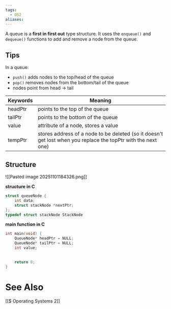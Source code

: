 ```yaml
---
tags:
  - OS2
aliases:
---
```

A queue is a **first in first out** type structure.
It uses the `enqueue()` and `dequeue()` functions to add and remove a node from the queue.

## Tips
In a queue:
- `push()` adds nodes to the top/head of the queue
- `pop()` removes nodes from the bottom/tail of the queue
- nodes point from head -> tail

| Keywords | Meaning                                                                                                       |
| -------- | ------------------------------------------------------------------------------------------------------------- |
| headPtr  | points to the top of the queue                                                                                |
| tailPtr  | points to the bottom of the queue                                                                             |
| value    | attribute of a node, stores a value                                                                           |
| tempPtr  | stores address of a node to be deleted (so it doesn't get lost when you replace the topPtr with the next one) |

## Structure
![[Pasted image 20251101184326.png]]

**structure in C**
```c showlinenumbers
struct queueNode {
	int data;
	struct stackNode *nextPtr;
};
typedef struct stackNode StackNode
```

**main function in C**
```c showlinenumbers
int main(void) {
	QueueNode* headPtr = NULL;
	QueueNode* tailPtr = NULL;
	int value;
	
	
	return 0;
}
```

# See Also
[[$ Operating Systems 2]]